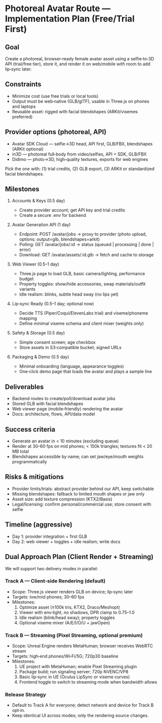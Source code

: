 # Photoreal Avatar Route — Implementation Plan (Free/Trial First)

## Goal
Create a photoreal, browser‑ready female avatar asset using a selfie‑to‑3D API (trial/free tier), store it, and render it on web/mobile with room to add lip‑sync later.

## Constraints
- Minimize cost (use free trials or local tools)
- Output must be web‑native (GLB/glTF), usable in Three.js on phones and laptops
- Reusable asset: rigged with facial blendshapes (ARKit/visemes preferred)

## Provider options (photoreal, API)
- Avatar SDK Cloud — selfie→3D head, API first, GLB/FBX, blendshapes (ARKit optional)
- in3D — photoreal full‑body from video/selfies, API + SDK, GLB/FBX
- Didimo — photo→3D, high‑quality textures, exports for web engines

Pick the one with: (1) trial credits, (2) GLB export, (3) ARKit or standardized facial blendshapes.

## Milestones
1) Accounts & Keys (0.5 day)
   - Create provider account; get API key and trial credits
   - Create a secure .env for backend

2) Avatar Generation API (1 day)
   - Endpoint: POST /avatar/jobs → proxy to provider (photo upload, options: output=glb, blendshapes=arkit)
   - Polling: GET /avatar/jobs/:id → status (queued | processing | done | error)
   - Download: GET /avatar/assets/:id.glb → fetch and cache to storage

3) Web Viewer (0.5–1 day)
   - Three.js page to load GLB, basic camera/lighting, performance budget
   - Property toggles: show/hide accessories, swap materials/outfit variants
   - Idle realism: blinks, subtle head sway (no lips yet)

4) Lip‑sync Ready (0.5–1 day; optional now)
   - Decide TTS (Piper/Coqui/ElevenLabs trial) and viseme/phoneme mapping
   - Define minimal viseme schema and client mixer (weights only)

5) Safety & Storage (0.5 day)
   - Simple consent screen; age checkbox
   - Store assets in S3‑compatible bucket; signed URLs

6) Packaging & Demo (0.5 day)
   - Minimal onboarding (language, appearance toggles)
   - One‑click demo page that loads the avatar and plays a sample line

## Deliverables
- Backend routes to create/poll/download avatar jobs
- Stored GLB with facial blendshapes
- Web viewer page (mobile‑friendly) rendering the avatar
- Docs: architecture, flows, API/data model

## Success criteria
- Generate an avatar in < 10 minutes (excluding queue)
- Render at 30–60 fps on mid phones; < 150k triangles; textures fit < 20 MB total
- Blendshapes accessible by name; can set jaw/eye/mouth weights programmatically

## Risks & mitigations
- Provider limits/trials: abstract provider behind our API, keep switchable
- Missing blendshapes: fallback to limited mouth shapes or jaw only
- Asset size: add texture compression (KTX2/Basis)
- Legal/licensing: confirm personal/commercial use; store consent with selfie

## Timeline (aggressive)
- Day 1: provider integration + first GLB
- Day 2: web viewer + toggles + idle realism; write docs

## Dual Approach Plan (Client Render + Streaming)

We will support two delivery modes in parallel:

### Track A — Client‑side Rendering (default)
- Scope: Three.js viewer renders GLB on device; lip‑sync later
- Targets: low/mid phones; 30–60 fps
- Milestones:
  1) Optimize asset (≤100k tris, KTX2, Draco/Meshopt)
  2) Viewer with env‑light, no shadows, DPR clamp to 0.75–1.0
  3) Idle realism (blink/head sway); property toggles
  4) Optional viseme mixer (A/E/I/O/U + jawOpen)

### Track B — Streaming (Pixel Streaming, optional premium)
- Scope: Unreal Engine renders MetaHuman; browser receives WebRTC stream
- Targets: high‑end phones/Wi‑Fi/5G; 720p30 baseline
- Milestones:
  1) UE project with MetaHuman; enable Pixel Streaming plugin
  2) Package build; run signaling server; 720p NVENC/VP8
  3) Basic lip‑sync in UE (Oculus LipSync or viseme curves)
  4) Frontend toggle to switch to streaming mode when bandwidth allows

### Release Strategy
- Default to Track A for everyone; detect network and device for Track B opt‑in.
- Keep identical UI across modes; only the rendering source changes.


